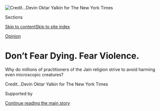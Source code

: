 <div id="app">

<div>

<div>

<div>

</div>

<div data-aria-hidden="false">

<div id="site-content" role="main">

<div>

<div class="css-1aor85t" style="opacity:0.000000001;z-index:-1;visibility:hidden">

<div class="css-1hqnpie">

<div class="css-epjblv">

<span class="css-17xtcya">[Opinion](/section/opinion)</span><span class="css-x15j1o">|</span><span class="css-fwqvlz">Don’t
Fear Dying. Fear Violence.</span>

</div>

<div class="css-k008qs">

<div class="css-1iwv8en">

<span class="css-18z7m18"></span>

<div>

</div>

</div>

<span class="css-1n6z4y">https://nyti.ms/2P7mhvY</span>

<div class="css-1705lsu">

<div class="css-4xjgmj">

<div class="css-4skfbu" role="toolbar" data-aria-label="Social Media Share buttons, Save button, and Comments Panel with current comment count" data-testid="share-tools">

  - 
  - 
  - 
  - 
    
    <div class="css-6n7j50">
    
    </div>

  - 

</div>

</div>

</div>

</div>

</div>

</div>

<div id="NYT_TOP_BANNER_REGION" class="css-11qgg8s">

</div>

<div id="fullBleedHeaderContent">

<div class="css-1mre5cn">

![<span class="css-cnj6d5 e1z0qqy90" itemprop="copyrightHolder"><span class="css-1ly73wi e1tej78p0">Credit...</span><span><span>Devin
Oktar Yalkin for The New York
Times</span></span></span>](https://static01.nyt.com/images/2020/07/29/opinion/29stone2/merlin_174744291_46d52d68-6aef-4fdf-8bf1-82a16327ce3e-articleLarge.jpg?quality=75&auto=webp&disable=upscale)

</div>

<div class="css-hy7cq4">

<div class="css-6cn7ki">

<div class="NYTAppHideMasthead css-1bcu9v6 e1suatyy0">

<div class="section css-1o1qe8k e1suatyy2">

<div class="css-cu5p7t er09x8g0">

<div class="css-6n7j50">

</div>

<span class="css-1dv1kvn">Sections</span>

[Skip to content](#site-content)[Skip to site index](#site-index)

</div>

<div class="css-10698na e1huz5gh0">

</div>

</div>

</div>

[Opinion](/section/opinion)

<div class="css-1sojcmr ehdk2mb0">

# Don’t Fear Dying. Fear Violence.

</div>

Why do millions of practitioners of the Jain religion strive to avoid
harming even microscopic creatures?

</div>

</div>

<div class="css-nwzfg5 e1gnum310">

<span class="css-1f9pvn2 opinion"></span><span class="css-cnj6d5 e1z0qqy90" itemprop="copyrightHolder"><span class="css-1ly73wi e1tej78p0">Credit...</span><span><span>Devin
Oktar Yalkin for The New York Times</span></span></span>

</div>

<div id="sponsor-wrapper" class="css-1hyfx7x">

<div id="sponsor-slug" class="css-19vbshk">

Supported by

</div>

[Continue reading the main story](#after-sponsor)

<div id="sponsor" class="ad sponsor-wrapper" style="text-align:center;height:100%;display:block">

</div>

<div id="after-sponsor">

</div>

</div>

<div class="css-1wx1auc e1gnum311">

<div class="css-18e8msd">

<div class="css-vp77d3 epjyd6m0">

<div class="css-1baulvz">

By <span class="css-1baulvz last-byline" itemprop="name">George
Yancy</span>

<div class="css-8atqhb">

Mr. Yancy is a philosopher, teacher and author.

</div>

</div>

</div>

  - July 29, 2020

  - 
    
    <div class="css-4xjgmj">
    
    <div class="css-d8bdto" role="toolbar" data-aria-label="Social Media Share buttons, Save button, and Comments Panel with current comment count" data-testid="share-tools">
    
      - 
      - 
      - 
      - 
        
        <div class="css-6n7j50">
        
        </div>
    
      - 
    
    </div>
    
    </div>

</div>

</div>

</div>

<div class="section meteredContent css-1r7ky0e" name="articleBody" itemprop="articleBody">

<div class="css-1fanzo5 StoryBodyCompanionColumn">

<div class="css-53u6y8">

*This month’s conversation in our series exploring religion and death is
with Pankaj Jain (@ProfPankajJain), an associate professor in the
department of philosophy and religion at the University of North Texas.
He is the author of “*[*Dharma in America: A Short History of Hindu-Jain
Diaspora*](https://www.routledge.com/Dharma-in-America-A-Short-History-of-Hindu-Jain-Diaspora/Jain/p/book/9781138565456)*,”
“*[*Dharma and Ecology of Hindu Communities: Sustenance and
Sustainability*](http://www.amazon.com/Dharma-Ecology-Hindu-Communities-Sustainability/dp/1409405915/ref=sr_1_1?ie=UTF8&s=books&qid=1302198725&sr=8-1)*”
and other works. He is currently translating “Jain Darshan,” a text on
the philosophy of Jainism. In 2019, he appeared in the TV series “*[*The
Story of God*](https://www.netflix.com/watch/80178897?source=35)*” with
the actor Morgan Freeman.*

**George Yancy:** Most Westerners know the central figures of certain
religions like the Buddha and Jesus. But less is known about Mahavira,
who is a central figure in Jainism. What should we know about him and
his role in the religion?

**Pankaj Jain:** Mahavira was a contemporary of the Buddha but was not
the founder of Jainism \[which originated in India around the seventh
century B.C.E.\]. He was the 24th great teacher of the tradition and
continues to be the most influential role model for millions of Jains in
India and those in other countries throughout the rest of the world. He
taught the principles of truth, nonviolence, minimalism and celibacy
that influenced global leaders such as Mahatma Gandhi, Martin Luther
King Jr. and Nelson Mandela, and demonstrated the ultimate penance in
his life with long fasts and meditations.

**Yancy:** How did he reach enlightenment?

**Jain:** Mahavira was born into a royal family but renounced all his
wealth, family and belongings when he turned 30 and became a monk.
During his wandering ascetic life, he used to be so engrossed in his
meditation that he could easily ignore all his bodily needs and even
injuries. It is mentioned in the Jain texts that he ate only rice, dates
or pulses during that time and that he accepted food only on 349 days
out of 4,380 days (almost 12 years) of his severe penance.

</div>

</div>

<div class="css-1fanzo5 StoryBodyCompanionColumn">

<div class="css-53u6y8">

Because he remained silently engrossed in his contemplation and
meditation in that period, sometimes people misunderstood him and tried
to harm him in different ways. Still, nothing could disturb the
steadfast concentration that finally led him to achieve his
enlightenment around the age of 43. He obtained his liberation when he
died at the age of 72.

**Yancy:** Is Jainism theistic or nontheistic?

**Jain:** Jainism, like Buddhism, is nontheistic. In Jainism, there is
no God that created the universe and all the souls. The universe and all
its souls have existed without any beginning and will always exist
without any end. For millions of Jains, their great teachers and gurus
remain their role models. Jain temples enshrine their 24 greatest
teachers, Tirthankaras, and most of the Jains regularly visit these
temples and perform elaborate rituals, especially on their holy days and
festivals, such as the annual day of forgiveness, and many others.

</div>

</div>

<div class="css-79elbk" data-testid="photoviewer-wrapper">

<div class="css-z3e15g" data-testid="photoviewer-wrapper-hidden">

</div>

<div class="css-1a48zt4 ehw59r15" data-testid="photoviewer-children">

![<span class="css-cnj6d5 e1z0qqy90" itemprop="copyrightHolder"><span class="css-1ly73wi e1tej78p0">Credit...</span><span>Devin
Oktar Yalkin for The New York
Times</span></span>](https://static01.nyt.com/images/2020/07/29/opinion/29stone4/merlin_174744288_14b0dce7-d41c-42fe-8480-378055cbbb8f-articleLarge.jpg?quality=75&auto=webp&disable=upscale)

</div>

</div>

<div class="css-1fanzo5 StoryBodyCompanionColumn">

<div class="css-53u6y8">

**Yancy:** Is there a sacred text within Jainism? What does it teach
about good and evil, and how we ought to live?

**Jain:** Jainism has two prominent sects, and each has its own set of
dozens of sacred texts. The emphasis of these texts is on nonviolence,
minimalism and pluralism. We ought to live with minimal violence toward
other living beings in our thoughts, words and actions. For Jainism,
living beings include air, water, fire, earth, in addition to humans,
animals, plants and insects.

</div>

</div>

<div class="css-1fanzo5 StoryBodyCompanionColumn">

<div class="css-53u6y8">

**Yancy:** This is fascinating, but how might we avoid, say, stepping on
an ant or killing microbes? Are there certain practices that might
prevent such deaths?

**Jain:** Jainism recognizes that some violence is inevitable,
especially toward microbes, as we live in the world, and therefore, lay
Jains have relaxed vows. However, for Jain ascetics, the vows and rules
are stringent, which prohibits them from riding on any vehicle. They
must only walk for any travel, and when they do, carefully clearing
their way to avoid stepping on any small insect, for instance. Some Jain
ascetics keep their mouths covered with a mask as they speak or breathe
to prevent ingesting any microbes. Devout Jains consume water only after
carefully filtering and boiling for the same reason. They also perform
forgiveness rituals periodically to repent for any unconscious violence
committed even after these precautionary practices.

**Yancy:** It is my understanding that Jainism has a rich set of beliefs
about the movement of the soul — transmigration. What kind of insight
does this give us into how Jains conceive of death or the afterlife?

**Jain:** In Jainism, as in some other religions, only the body dies,
but the soul continues its journey through transmigration. The soul is
distinct from the body in Jainism. The body is a tool used to purify the
soul across different lives to reach the ultimate destination of Moksha,
or liberation. The soul reincarnates in any of the millions of species
on the earth, the heavens or the hells. This infinite process depends on
how nonviolent its journey has been through different lives.

**Yancy:** How might we use our bodies to purify our souls? I ask
because often, the body is seen as “impure” within various religious
traditions.

**Jain:** The body is an instrument for practicing penance, including
meditation and fasting. The body is not to be indulged in pleasures and
luxuries, but rather, by courageously tolerating various bodily
inconveniences and sufferings, the soul succeeds in purifying itself
from past karmas. This purification process helps one progress toward
liberation.

**Yancy:** Why might a soul reincarnate within a particular species —
cat, cow, bird and so on? You suggested that being nonviolent makes a
difference in the next life.

</div>

</div>

<div class="css-1fanzo5 StoryBodyCompanionColumn">

<div class="css-53u6y8">

**Jain:** In the Jain system of reincarnation, the more nonviolent and
purer a soul is, the more favorable the next birth will be. The human
species is the most privileged, but other species can also renounce
violence. For example, in one of his previous births, Mahavira was born
as a lion, and that lion became vegetarian and nonviolent.

**Yancy:** The Jainist universe contains higher and lower realms, which
we might understand as heaven or hell. Is hell conceived of as a bad
place and heaven a good place?

**Jain:** Hell is a bad place where a soul is punished for its past
negative karma. Heaven is a good place where a soul is rewarded for its
positive karma. But the earth is better than both extremes because only
here a human being can strive to attain liberation, transcending all the
three realms of earth, heavens and hells.

</div>

</div>

<div class="css-79elbk" data-testid="photoviewer-wrapper">

<div class="css-z3e15g" data-testid="photoviewer-wrapper-hidden">

</div>

<div class="css-1a48zt4 ehw59r15" data-testid="photoviewer-children">

<div class="css-1xdhyk6 erfvjey0">

<span class="css-1ly73wi e1tej78p0">Image</span>

<div class="css-zjzyr8">

<div data-testid="lazyimage-container" style="height:515.5555555555555px">

</div>

</div>

</div>

<span class="css-cnj6d5 e1z0qqy90" itemprop="copyrightHolder"><span class="css-1ly73wi e1tej78p0">Credit...</span><span>Devin
Oktar Yalkin for The New York Times</span></span>

</div>

</div>

<div class="css-1fanzo5 StoryBodyCompanionColumn">

<div class="css-53u6y8">

**Yancy:** You and I are human beings. What does this say about our
previous reincarnations?

**Jain:** All humans are privileged as they have enough positive karma
from their past lives, allowing them in this life to strive toward their
liberation.

**Yancy:** So, because I am a philosopher, does this mean that I was
reincarnated from something “higher” or less violent?

**Jain:** Yes, being a philosopher would be like being a practitioner of
spirituality, which is a privilege to be able to progress toward
liberation. The opportunity to be a practitioner of philosophy is an
excellent reward for your past karma. In your previous lives, you may
have been progressively more and more nonviolent, compassionate and
minimalist.

</div>

</div>

<div class="css-1fanzo5 StoryBodyCompanionColumn">

<div class="css-53u6y8">

**Yancy:** So, if one is born a dog or a fish, what sort of prior life
would they have lived?

**Jain:** For any species, the key is how nonviolently they have lived.
Even a dog or a lion can avoid hurting others unnecessarily as Jain and
Buddhist tales demonstrate.

**Yancy:** Does Jainism have a story about why there is reincarnation at
all, or is reincarnation taken as the given structure of reality?

**Jain:** Until a soul is completely purified, it must keep
reincarnating itself through various species as there is no way out of
this infinite cycle. The body dies at the end of life, but the soul can
never die. Even after liberation, the soul lives forever in its
omniscience and omnipotence at the highest abode in the universe.

**Yancy:** What should we do now so that we can best determine the next
reincarnation of our souls? Can you provide some key precepts that we
might follow or embody?

**Jain:** We must adhere to truth, nonviolence, nonstealing,
nonpossession (minimalism) and celibacy, to the best of our competence
and capability. Renouncing meat and animal products would be the first
step toward that. Eating meat is avoided by Jain ascetics and
householders. Ascetics go to the ultimate by avoiding several kinds of
vegetarian food also to minimize all kinds of violence even toward
seeds, roots and stems of a plant.

**Yancy:** What impact does the performance of such specific rituals
have on the soul and its future reincarnations?

**Jain:** Jain rituals help practitioners celebrate the lives and
teachings of their great teachers. Many rituals involve verses and songs
based on them. Many Jains daily perform a ritual to ask for forgiveness
from millions of species that they might have unintentionally hurt on
that day. In the same spirit, they also ask for forgiveness from their
family and friends on the annual forgiveness day. These rituals help
reduce egoistic tendencies and foster a sense of interdependence and
friendliness among each other.

</div>

</div>

<div class="css-1fanzo5 StoryBodyCompanionColumn">

<div class="css-53u6y8">

**Yancy:** What, according to Jainism, is living the “good life” or the
observant life? And how does doing so or not doing so impact the soul
after death?

**Jain:** Jain teachers teach and demonstrate that one should live with
minimal violence. To that end, most of the Jains avoid meat and other
animal products to keep their souls free of negative karmas. The Jains
have demonstrated their compassion by supporting thousands of animal
sanctuaries across India and now in America.

**Yancy:** What would you say Jainism offers in the way of wisdom
regarding death, given that death is inevitable?

**Jain:** Death of the body is merely a milestone in the journey of the
soul. This journey completes when the soul achieves liberation and
arrives at the abode of the liberated beings, located at the final
frontier of the universe. Before death catches one off-guard, it is
one’s duty to keep purifying the soul. The purer the soul is at the
time of death, the better the chances are to get a more favorable next
birth to continue the journey of purification. Only with 100 percent
purity based on 100 percent nonviolence a soul can achieve liberation.

**Yancy:** It seems to me that most people fear death. How does Jainism
account for this fear?

**Jain:** Like in other communities, death is not a preferred topic of
everyday discussion for Jains. This fear, however, is due to the sudden
disruption of one’s life and uncertainty arising from it.

**Yancy:** But if we live our lives attempting to eliminate violence and
being successful at it, I assume that this might decrease our fear of
death. I say this because it seems we would have a better chance of
being reincarnated in a higher form.

**Jain:** Yes, you are correct. One who is steadfast in one’s practice
of nonviolence would have less and less fear of death. The
death-welcoming Jain ritual of Sallekhana also underscores this
fearlessness.

</div>

</div>

<div class="css-1fanzo5 StoryBodyCompanionColumn">

<div class="css-53u6y8">

**Yancy:** Are there certain ritualistic practices that Jains adopt as
they are about to die?

**Jain:** Many Jain monks and nuns in their late lives welcome death
with Sallekhana, ** the ** ritual for death. This practice includes the
ultimate renunciation of food and water, as their final demonstration of
zeroing down consumption, and related subtle violence, of all kinds.

**Yancy:** What would you say is the most philosophically rich takeaway
from Jainism in terms of its conceptualization of death?

**Jain:** One should not fear death but celebrate it as the ultimate
demonstration of minimizing consumption and violence. Fear of death
should encourage a life that is compassionate toward other living
beings.

</div>

</div>

<div>

</div>

<div class="css-1fanzo5 StoryBodyCompanionColumn">

<div class="css-53u6y8">

George Yancy is a professor of philosophy at Emory University. His
latest book is “[Across Black Spaces: Essays and Interviews From an
American
Philosopher.](https://rowman.com/ISBN/9781538131619/Across-Black-Spaces-Essays-and-Interviews-from-an-American-Philosopher)”

***Now in print:*** *“*[*Modern Ethics in 77
Arguments*](http://bitly.com/1MW2kN3)*” and “*[*The Stone Reader: Modern
Philosophy in 133 Arguments*](http://bitly.com/1MW2kN3)*,” with essays
from the series, edited by Peter Catapano and Simon Critchley, published
by Liveright Books.*

*The Times is committed to publishing* [*a diversity of
letters*](https://www.nytimes.com/2019/01/31/opinion/letters/letters-to-editor-new-york-times-women.html)
*to the editor. We’d like to hear what you think about this or any of
our articles. Here are some*
[*tips*](https://help.nytimes.com/hc/en-us/articles/115014925288-How-to-submit-a-letter-to-the-editor)*.
And here’s our email:*
[*letters@nytimes.com*](mailto:letters@nytimes.com)*.*

*Follow The New York Times Opinion section on*
[*Facebook*](https://www.facebook.com/nytopinion)*,* [*Twitter
(@NYTopinion)*](http://twitter.com/NYTOpinion) *and*
[*Instagram*](https://www.instagram.com/nytopinion/)*.*

</div>

</div>

</div>

<div>

</div>

<div>

</div>

<div>

</div>

<div>

<div id="bottom-wrapper" class="css-1ede5it">

<div id="bottom-slug" class="css-l9onyx">

Advertisement

</div>

[Continue reading the main story](#after-bottom)

<div id="bottom" class="ad bottom-wrapper" style="text-align:center;height:100%;display:block;min-height:90px">

</div>

<div id="after-bottom">

</div>

</div>

</div>

</div>

</div>

## Site Index

<div>

</div>

## Site Information Navigation

  - [© <span>2020</span> <span>The New York Times
    Company</span>](https://help.nytimes.com/hc/en-us/articles/115014792127-Copyright-notice)

<!-- end list -->

  - [NYTCo](https://www.nytco.com/)
  - [Contact
    Us](https://help.nytimes.com/hc/en-us/articles/115015385887-Contact-Us)
  - [Work with us](https://www.nytco.com/careers/)
  - [Advertise](https://nytmediakit.com/)
  - [T Brand Studio](http://www.tbrandstudio.com/)
  - [Your Ad
    Choices](https://www.nytimes.com/privacy/cookie-policy#how-do-i-manage-trackers)
  - [Privacy](https://www.nytimes.com/privacy)
  - [Terms of
    Service](https://help.nytimes.com/hc/en-us/articles/115014893428-Terms-of-service)
  - [Terms of
    Sale](https://help.nytimes.com/hc/en-us/articles/115014893968-Terms-of-sale)
  - [Site Map](https://spiderbites.nytimes.com)
  - [Help](https://help.nytimes.com/hc/en-us)
  - [Subscriptions](https://www.nytimes.com/subscription?campaignId=37WXW)

</div>

</div>

</div>

</div>
